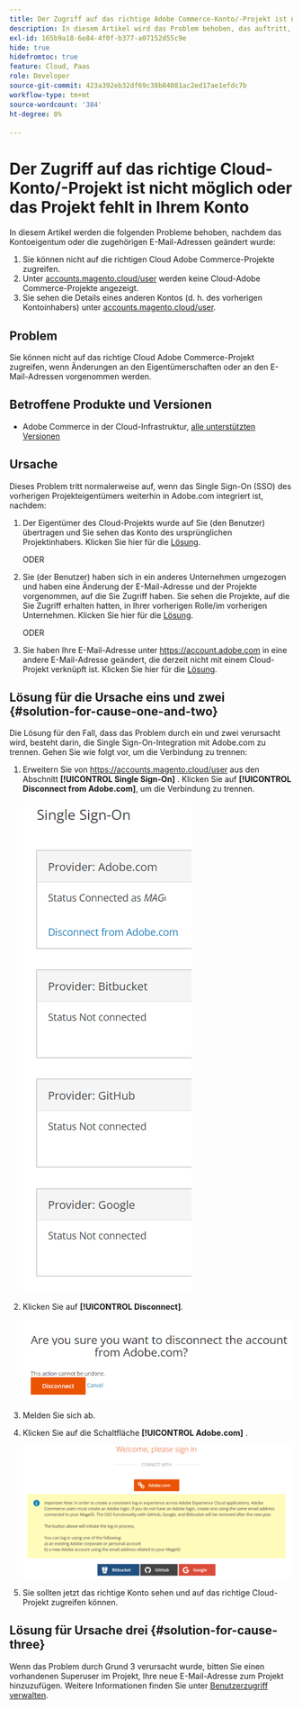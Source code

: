 ```yaml
---
title: Der Zugriff auf das richtige Adobe Commerce-Konto/-Projekt ist nicht möglich oder das Projekt fehlt in Ihrem Konto
description: In diesem Artikel wird das Problem behoben, das auftritt, wenn Sie nicht auf das richtige Cloud Adobe Commerce-Projekt zugreifen können, wenn Änderungen an den Eigentumsrechten oder Änderungen an E-Mail-Adressen vorgenommen werden.
exl-id: 165b9a18-6e84-4f0f-b377-a07152d55c9e
hide: true
hidefromtoc: true
feature: Cloud, Paas
role: Developer
source-git-commit: 423a392eb32df69c38b84081ac2ed17ae1efdc7b
workflow-type: tm+mt
source-wordcount: '384'
ht-degree: 0%

---
```


# Der Zugriff auf das richtige Cloud-Konto/-Projekt ist nicht möglich oder das Projekt fehlt in Ihrem Konto

In diesem Artikel werden die folgenden Probleme behoben, nachdem das Kontoeigentum oder die zugehörigen E-Mail-Adressen geändert wurde:

1. Sie können nicht auf die richtigen Cloud Adobe Commerce-Projekte zugreifen.
1. Unter [accounts.magento.cloud/user](https://accounts.magento.cloud/user) werden keine Cloud-Adobe Commerce-Projekte angezeigt.
1. Sie sehen die Details eines anderen Kontos (d. h. des vorherigen Kontoinhabers) unter [accounts.magento.cloud/user](https://accounts.magento.cloud/user).

## Problem

Sie können nicht auf das richtige Cloud Adobe Commerce-Projekt zugreifen, wenn Änderungen an den Eigentümerschaften oder an den E-Mail-Adressen vorgenommen werden.

## Betroffene Produkte und Versionen

* Adobe Commerce in der Cloud-Infrastruktur, [alle unterstützten Versionen](https://www.adobe.com/content/dam/cc/en/legal/terms/enterprise/pdfs/Adobe-Commerce-Software-Lifecycle-Policy.pdf)

## Ursache

Dieses Problem tritt normalerweise auf, wenn das Single Sign-On (SSO) des vorherigen Projekteigentümers weiterhin in Adobe.com integriert ist, nachdem:

1. Der Eigentümer des Cloud-Projekts wurde auf Sie (den Benutzer) übertragen und Sie sehen das Konto des ursprünglichen Projektinhabers. Klicken Sie hier für die [Lösung](#solution-for-cause-one-and-two).

   ODER

1. Sie (der Benutzer) haben sich in ein anderes Unternehmen umgezogen und haben eine Änderung der E-Mail-Adresse und der Projekte vorgenommen, auf die Sie Zugriff haben. Sie sehen die Projekte, auf die Sie Zugriff erhalten hatten, in Ihrer vorherigen Rolle/im vorherigen Unternehmen. Klicken Sie hier für die [Lösung](#solution-for-cause-one-and-two).

   ODER

1. Sie haben Ihre E-Mail-Adresse unter https://account.adobe.com in eine andere E-Mail-Adresse geändert, die derzeit nicht mit einem Cloud-Projekt verknüpft ist. Klicken Sie hier für die [Lösung](#solution-for-cause-three).

## Lösung für die Ursache eins und zwei {#solution-for-cause-one-and-two}

Die Lösung für den Fall, dass das Problem durch ein und zwei verursacht wird, besteht darin, die Single Sign-On-Integration mit Adobe.com zu trennen. Gehen Sie wie folgt vor, um die Verbindung zu trennen:

1. Erweitern Sie von https://accounts.magento.cloud/user aus den Abschnitt **[!UICONTROL Single Sign-On]** . Klicken Sie auf **[!UICONTROL Disconnect from Adobe.com]**, um die Verbindung zu trennen.

   ![single-sign-on-adobe-connect](assets/sso-adobe-disconnect.png)

1. Klicken Sie auf **[!UICONTROL Disconnect]**.

   ![adobe-disconnect](assets/adobe-disconnect.png)

1. Melden Sie sich ab.
1. Klicken Sie auf die Schaltfläche **[!UICONTROL Adobe.com]** .

   ![Magento.com](assets/adobe-welcome-login.png)

1. Sie sollten jetzt das richtige Konto sehen und auf das richtige Cloud-Projekt zugreifen können.

## Lösung für Ursache drei {#solution-for-cause-three}

Wenn das Problem durch Grund 3 verursacht wurde, bitten Sie einen vorhandenen Superuser im Projekt, Ihre neue E-Mail-Adresse zum Projekt hinzuzufügen. Weitere Informationen finden Sie unter [Benutzerzugriff verwalten](https://experienceleague.adobe.com/docs/commerce-cloud-service/user-guide/project/user-access.html).
